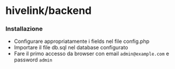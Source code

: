 # hivelink/backend

### Installazione
- Configurare appropriatamente i fields nel file config.php
- Importare il file db.sql nel database configurato
- Fare il primo accesso da browser con email `admin@example.com` e password `admin`